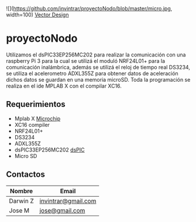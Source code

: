 <!-- Images -->
![](https://github.com/invintrar/proyectoNodo/blob/master/micro.jpg, width=100) <a href="https://vectorfair.com">Vector Design</a>

# proyectoNodo
Utilizamos el dsPIC33EP256MC202 para realizar la comunicación con una raspberry Pi 3 para la cual se utilizá el moduló NRF24L01+ para la comunicación inalámbrica, 
además se utilizá el reloj de tiempo real DS3234, se utiliza el acelerometro ADXL355Z para obtener datos de aceleración dichos datos se guardan en una memoria microSD.
Toda la programación se realiza en el ide MPLAB X con el compilar XC16.

## Requerimientos
* Mplab X  <!-- Links --> [Microchip](https://www.microchip.com/mplab/mplab-x-ide)
* XC16 compiler
* NRF24L01+
* DS3234
* ADXL355Z
* dsPIC33EP256MC202  <!-- Links --> [dsPIC](https://www.microchip.com/wwwproducts/en/dsPIC33EP256MC202)
* Micro SD

## Contactos
<!-- Tables -->
| Nombre   | Email               |
| -------- | ------------------- |
| Darwin Z | invintrar@gmail.com |
| Jose M   | jose@gmail.com      |

